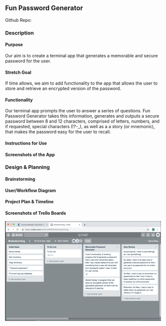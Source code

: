 ## Fun Password Generator ##

Github Repo:

### Description ###

#### Purpose ####

Our aim is to create a terminal app that generates a memorable and secure password for the user.

#### Stretch Goal ####

If time allows, we aim to add functionality to the app that allows the user to store and retrieve an encrypted version of the password. 

#### Functionality ####

Our terminal app prompts the user to answer a series of questions. Fun Password Generator takes this information, generates and outputs a secure password between 8 and 12 characters, comprised of letters, numbers, and if requested, special characters (!?-_), as well as a a story (or mnemonic), that makes the password easy for the user to recall. 

#### Instructions for Use ####


#### Screenshots of the App ####


### Design & Planning ###

#### Brainstorming ####

#### User/Workflow Diagram ####

#### Project Plan & Timeline ####

#### Screenshots of Trello Boards ####

![screenshot](docs/1_trello_day1a.png)
